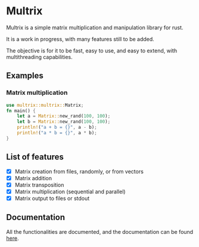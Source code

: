 # Multrix

Multrix is a simple matrix multiplication and manipulation library for rust.

It is a work in progress, with many features still to be added.

The objective is for it to be fast, easy to use, and easy to extend, with multithreading capabilities.

## Examples

### Matrix multiplication

```rust
use multrix::multrix::Matrix;
fn main() {
    let a = Matrix::new_rand(100, 100);
    let b = Matrix::new_rand(100, 100);
    println!("a + b = {}", a - b);
    println!("a * b = {}", a * b);
}
```

## List of features
- [x] Matrix creation from files, randomly, or from vectors
- [x] Matrix addition
- [x] Matrix transposition
- [x] Matrix multiplication (sequential and parallel)
- [x] Matrix output to files or stdout

## Documentation

All the functionalities are documented, and the documentation can be found [here](https://docs.rs/multrix/).